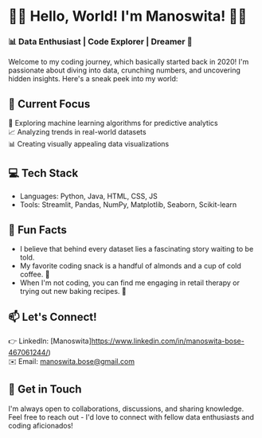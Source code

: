 # 👩‍💻 Hello, World! I'm Manoswita! 👩‍💻

### 📊 Data Enthusiast | Code Explorer | Dreamer 🌟

Welcome to my coding journey, which basically started back in 2020! I'm passionate about diving into data, crunching numbers, and uncovering hidden insights. Here's a sneak peek into my world:

## 🔭 Current Focus
🌱 Exploring machine learning algorithms for predictive analytics  
📈 Analyzing trends in real-world datasets  
📊 Creating visually appealing data visualizations  

## 💻 Tech Stack
- Languages: Python, Java, HTML, CSS, JS
- Tools: Streamlit, Pandas, NumPy, Matplotlib, Seaborn, Scikit-learn

## 🌟 Fun Facts
- I believe that behind every dataset lies a fascinating story waiting to be told.
- My favorite coding snack is a handful of almonds and a cup of cold coffee. 🍵
- When I'm not coding, you can find me engaging in retail therapy or trying out new baking recipes. 🍰

## 📫 Let's Connect!
👉 LinkedIn: [Manoswita]https://www.linkedin.com/in/manoswita-bose-467061244/)  
✉️ Email: manoswita.bose@gmail.com  

## 💬 Get in Touch
I'm always open to collaborations, discussions, and sharing knowledge. Feel free to reach out - I'd love to connect with fellow data enthusiasts and coding aficionados!



<!---
manoswita-bose/manoswita-bose is a ✨ special ✨ repository because its `README.md` (this file) appears on your GitHub profile.
You can click the Preview link to take a look at your changes.
--->
